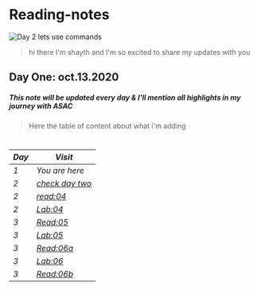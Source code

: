 # Reading-notes

![Day 2 lets use commands](https://i0.wp.com/bdmpublications.com/wp-content/uploads/2019/05/history-of-coding-1.jpg?resize=780%2C405&ssl=1)

> hi there I'm shayth and I'm so excited to share my updates with you

## Day One: oct.13.2020 ##

##### This note will be updated every day & I'll mention all highlights in my journey with ASAC

> Here the table of content about what i'm adding 
#

*Day* | *Visit*
------------ | -------------
*1* | *You are here*
*2* | *[check day two](https://shayth1.github.io/reading-notes/daytwo)*
*2* | *[read:04](https://shayth1.github.io/reading-notes/daytwo-read4)*
*2* | *[Lab:04](https://shayth1.github.io/reading-notes/Lab04)*
*3* | *[Read:05](https://shayth1.github.io/reading-notes/read05)*
*3* | *[Lab:05](https://shayth1.github.io/reading-notes/Lab04)*
*3* | *[Read:06a](https://shayth1.github.io/reading-notes/read06a)*
*3* | *[Lab:06](https://shayth1.github.io/reading-notes/Lab04)*
*3* | *[Read:06b](https://shayth1.github.io/reading-notes/read06b)*


  #
  

